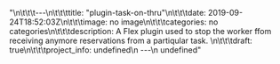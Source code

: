 "\n\t\t\t---\n\t\t\ttitle: \"plugin-task-on-thru\"\n\t\t\tdate: 2019-09-24T18:52:03Z\n\t\t\timage: no image\n\t\t\tcategories: no categories\n\t\t\tdescription: A Flex plugin used to stop the worker ffom receiving anymore reservations from a partiqular task. \n\t\t\tdraft: true\n\t\t\tproject_info: undefined\n      ---\n      undefined"